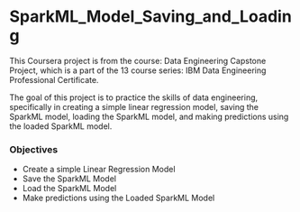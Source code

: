 # SparkML_Model_Saving_and_Loading

This Coursera project is from the course: Data Engineering Capstone Project, which is a part of the 13 course series: IBM Data Engineering Professional Certificate.

The goal of this project is to practice the skills of data engineering, specifically in creating a simple linear regression model, saving the SparkML model, loading the SparkML model, and making predictions using the loaded SparkML model.

### Objectives

- Create a simple Linear Regression Model
- Save the SparkML Model
- Load the SparkML Model
- Make predictions using the Loaded SparkML Model
